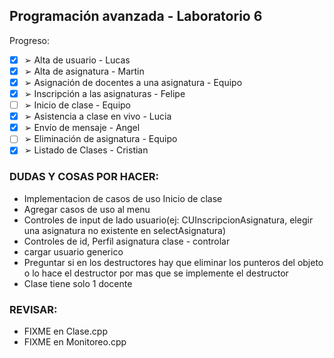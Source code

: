 ## Programación avanzada - Laboratorio 6

Progreso:

- [X] ➢ Alta de usuario - Lucas
- [X] ➢ Alta de asignatura - Martin
- [X] ➢ Asignación de docentes a una asignatura - Equipo
- [X] ➢ Inscripción a las asignaturas - Felipe
- [ ] ➢ Inicio de clase - Equipo
- [X] ➢ Asistencia a clase en vivo - Lucia
- [X] ➢ Envío de mensaje - Angel
- [ ] ➢ Eliminación de asignatura - Equipo
- [X] ➢ Listado de Clases - Cristian

### DUDAS Y COSAS POR HACER:

- Implementacion de casos de uso Inicio de clase 
- Agregar casos de uso al menu
- Controles de input de lado usuario(ej: CUInscripcionAsignatura, elegir una asignatura no existente en selectAsignatura)
- Controles de id, Perfil asignatura clase - controlar
- cargar usuario generico
- Preguntar si en los destructores hay que eliminar los punteros del objeto o lo hace el destructor por mas que se implemente el destructor
- Clase tiene solo 1 docente

### REVISAR:
- FIXME en Clase.cpp
- FIXME en Monitoreo.cpp